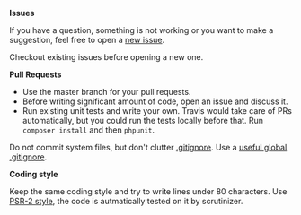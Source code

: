 __Issues__

If you have a question, something is not working or you want to make a suggestion, feel free to open a [new issue](https://github.com/clippings/luna-closuretable/issues/new).

Checkout existing issues before opening a new one.

__Pull Requests__

 * Use the master branch for your pull requests.
 * Before writing significant amount of code, open an issue and discuss it.
 * Run existing unit tests and write your own. Travis would take care of PRs automatically, but you could run the tests locally before that. Run `composer install` and then `phpunit`.

Do not commit system files, but don't clutter [.gitignore](.gitignore). Use a [useful global .gitignore](https://help.github.com/articles/ignoring-files#global-gitignore).

__Coding style__

Keep the same coding style and try to write lines under 80 characters.
Use [PSR-2 style](https://github.com/php-fig/fig-standards/blob/master/accepted/PSR-2-coding-style-guide.md), the code is autmatically tested on it by scrutinizer.
